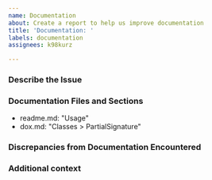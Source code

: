 ```yaml
---
name: Documentation
about: Create a report to help us improve documentation
title: 'Documentation: '
labels: documentation
assignees: k98kurz

---
```


### Describe the Issue

<!-- A clear and concise description of the documentation issue. -->

### Documentation Files and Sections

- readme.md: "Usage"
- dox.md: "Classes > PartialSignature"

### Discrepancies from Documentation Encountered

<!-- A clear and concise description of what discrepancies you found. -->

### Additional context

<!-- Add any other context about the problem here. -->

